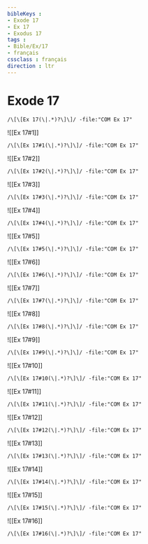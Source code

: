 ```yaml
---
bibleKeys : 
- Exode 17
- Ex 17
- Exodus 17
tags : 
- Bible/Ex/17
- français
cssclass : français
direction : ltr
---
```


# Exode 17

```query
/\[\[Ex 17(\|.*)?\]\]/ -file:"COM Ex 17"
```



![[Ex 17#1]]

```query
/\[\[Ex 17#1(\|.*)?\]\]/ -file:"COM Ex 17"
```

![[Ex 17#2]]

```query
/\[\[Ex 17#2(\|.*)?\]\]/ -file:"COM Ex 17"
```

![[Ex 17#3]]

```query
/\[\[Ex 17#3(\|.*)?\]\]/ -file:"COM Ex 17"
```

![[Ex 17#4]]

```query
/\[\[Ex 17#4(\|.*)?\]\]/ -file:"COM Ex 17"
```

![[Ex 17#5]]

```query
/\[\[Ex 17#5(\|.*)?\]\]/ -file:"COM Ex 17"
```

![[Ex 17#6]]

```query
/\[\[Ex 17#6(\|.*)?\]\]/ -file:"COM Ex 17"
```

![[Ex 17#7]]

```query
/\[\[Ex 17#7(\|.*)?\]\]/ -file:"COM Ex 17"
```

![[Ex 17#8]]

```query
/\[\[Ex 17#8(\|.*)?\]\]/ -file:"COM Ex 17"
```

![[Ex 17#9]]

```query
/\[\[Ex 17#9(\|.*)?\]\]/ -file:"COM Ex 17"
```

![[Ex 17#10]]

```query
/\[\[Ex 17#10(\|.*)?\]\]/ -file:"COM Ex 17"
```

![[Ex 17#11]]

```query
/\[\[Ex 17#11(\|.*)?\]\]/ -file:"COM Ex 17"
```

![[Ex 17#12]]

```query
/\[\[Ex 17#12(\|.*)?\]\]/ -file:"COM Ex 17"
```

![[Ex 17#13]]

```query
/\[\[Ex 17#13(\|.*)?\]\]/ -file:"COM Ex 17"
```

![[Ex 17#14]]

```query
/\[\[Ex 17#14(\|.*)?\]\]/ -file:"COM Ex 17"
```

![[Ex 17#15]]

```query
/\[\[Ex 17#15(\|.*)?\]\]/ -file:"COM Ex 17"
```

![[Ex 17#16]]

```query
/\[\[Ex 17#16(\|.*)?\]\]/ -file:"COM Ex 17"
```

